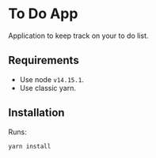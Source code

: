 # To Do App

Application to keep track on your to do list.

## Requirements

- Use node `v14.15.1`.
- Use classic yarn.

## Installation

Runs:

```bash
yarn install
```
